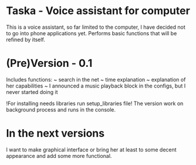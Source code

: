 # Taska - Voice assistant for computer

This is a voice assistant, so far limited to the computer, I have decided not to go into phone applications yet. 
Performs basic functions that will be refined by itself.

# (Pre)Version - 0.1
Includes functions:
  ~ search in the net
  ~ time explanation
  ~ explanation of her capabilities
  ~ I announced a music playback block in the configs, but I never started doing it

  !For installing needs libraries run setup_libraries file!
  The version work on background process and runs in the console. 
# In the next versions
  I want to make graphical interface
  or bring her at least to some decent appearance and add some more functional.
